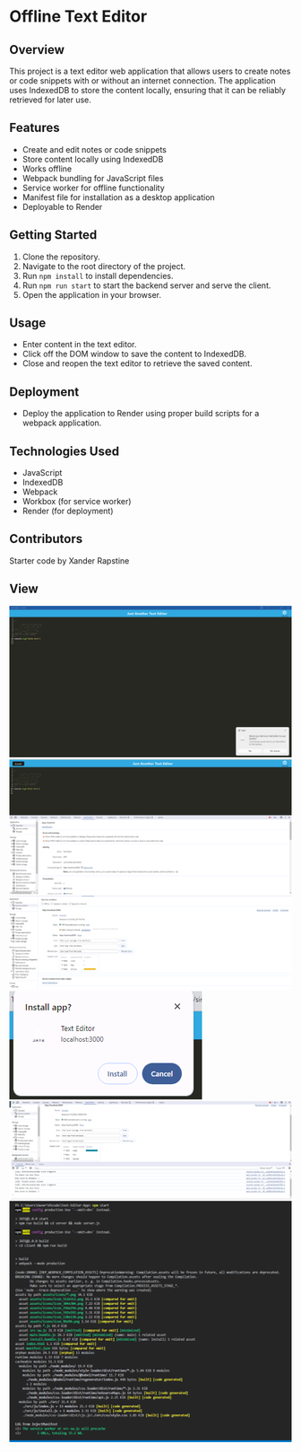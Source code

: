 # Offline Text Editor

## Overview
This project is a text editor web application that allows users to create notes or code snippets with or without an internet connection. The application uses IndexedDB to store the content locally, ensuring that it can be reliably retrieved for later use.

## Features
- Create and edit notes or code snippets
- Store content locally using IndexedDB
- Works offline
- Webpack bundling for JavaScript files
- Service worker for offline functionality
- Manifest file for installation as a desktop application
- Deployable to Render

## Getting Started
1. Clone the repository.
2. Navigate to the root directory of the project.
3. Run `npm install` to install dependencies.
4. Run `npm run start` to start the backend server and serve the client.
5. Open the application in your browser.

## Usage
- Enter content in the text editor.
- Click off the DOM window to save the content to IndexedDB.
- Close and reopen the text editor to retrieve the saved content.

## Deployment
- Deploy the application to Render using proper build scripts for a webpack application.

## Technologies Used
- JavaScript
- IndexedDB
- Webpack
- Workbox (for service worker)
- Render (for deployment)

## Contributors
Starter code by Xander Rapstine

## View

![alt text](view/Appview.png) ![alt text](view/Bview.png) ![alt text](view/InspactView.png) ![alt text](view/InsTview.png) ![alt text](view/LogView.png) ![alt text](view/Tview.png)

